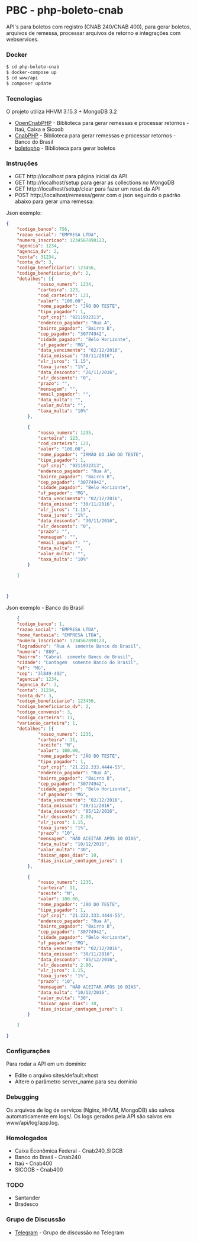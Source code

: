 # PBC - php-boleto-cnab

API's para boletos com registro (CNAB 240/CNAB 400), para gerar boletos, arquivos de remessa, processar arquivos de retorno e integrações com webservices.
### Docker

```sh
$ cd php-boleto-cnab
$ docker-compose up
$ cd www/api
$ composer update
```
### Tecnologias

O projeto utiliza HHVM 3.15.3 + MongoDB 3.2
* [OpenCnabPHP] - Biblioteca para gerar remessas e processar retornos - Itaú, Caixa e Sicoob
* [CnabPHP] - Biblioteca para gerar remessas e processar retornos - Banco do Brasil
* [boletophp] - Biblioteca para gerar boletos

### Instruções
  - GET http://localhost para página inicial da API
  - GET http://localhost/setup para gerar as collections no MongoDB 
  - GET http://localhost/setup/clear para fazer um reset da API
  - POST http://localhost/remessa/gerar com o json seguindo o padrão abaixo para gerar uma remessa:

Json exemplo: 
```json
{
	"codigo_banco": 756,
	"razao_social": "EMPRESA LTDA",
	"numero_inscricao": 1234567890123,
	"agencia": 1234,
	"agencia_dv": 2,
	"conta": 31234,
	"conta_dv": 3,
	"codigo_beneficiario": 123456,
	"codigo_beneficiario_dv": 2,
	"detalhes": [{
			"nosso_numero": 1234,
			"carteira": 123,
			"cod_carteira": 123,
			"valor": "100.00",
			"nome_pagador": "JÃO DO TESTE",
			"tipo_pagador": 1,
			"cpf_cnpj": "9211932313",
			"endereco_pagador": "Rua A",
			"bairro_pagador": "Bairro B",
			"cep_pagador": "30774942",
			"cidade_pagador": "Belo Horizonte",
			"uf_pagador": "MG",
			"data_vencimento": "02/12/2016",
			"data_emissao": "30/11/2016",
			"vlr_juros": "1.15",
			"taxa_juros": "1%",
			"data_desconto": "26/11/2016",
			"vlr_desconto": "0",
			"prazo": "",
			"mensagem": "",
			"email_pagador": "",
			"data_multa": "",
			"valor_multa": "",
			"taxa_multa": "10%"
		},

		{
			"nosso_numero": 1235,
			"carteira": 123,
			"cod_carteira": 123,
			"valor": "100.00",
			"nome_pagador": "IRMÃO DO JÃO DO TESTE",
			"tipo_pagador": 1,
			"cpf_cnpj": "9211932313",
			"endereco_pagador": "Rua A",
			"bairro_pagador": "Bairro B",
			"cep_pagador": "30774942",
			"cidade_pagador": "Belo Horizonte",
			"uf_pagador": "MG",
			"data_vencimento": "02/12/2016",
			"data_emissao": "30/11/2016",
			"vlr_juros": "1.15",
			"taxa_juros": "1%",
			"data_desconto": "30/11/2016",
			"vlr_desconto": "0",
			"prazo": "",
			"mensagem": "",
			"email_pagador": "",
			"data_multa": "",
			"valor_multa": "",
			"taxa_multa": "10%"
		}

	]



}
```
Json exemplo - Banco do Brasil
```json
    {
	"codigo_banco": 1,
	"razao_social": "EMPRESA LTDA",
	"nome_fantasia": "EMPRESA LTDA",
	"numero_inscricao": 1234567890123,
	"logradouro": "Rua A  somente Banco do Brasil",
	"numero": "889",
	"bairro": "Cabral  somente Banco do Brasil",
	"cidade": "Contagem  somente Banco do Brasil",
	"uf": "MG",
	"cep": "3l849-492",
	"agencia": 1234,
	"agencia_dv": 2,
	"conta": 31234,
	"conta_dv": 3,
	"codigo_beneficiario": 123456,
	"codigo_beneficiario_dv": 2,
	"codigo_convenio": 3,
	"codigo_carteira": 11,
	"variacao_carteira": 1,
	"detalhes": [{
			"nosso_numero": 1235,
			"carteira": 11,
			"aceite": "N",
			"valor": 100.00,
			"nome_pagador": "JÃO DO TESTE",
			"tipo_pagador": 1,
			"cpf_cnpj": "21.222.333.4444-55",
			"endereco_pagador": "Rua A",
			"bairro_pagador": "Bairro B",
			"cep_pagador": "30774942",
			"cidade_pagador": "Belo Horizonte",
			"uf_pagador": "MG",
			"data_vencimento": "02/12/2016",
			"data_emissao": "30/11/2016",
			"data_desconto": "05/12/2016",
			"vlr_desconto": 2.00,
			"vlr_juros": 1.15,
			"taxa_juros": "1%",
			"prazo": "10",
			"mensagem": "NÃO ACEITAR APÓS 10 DIAS",
			"data_multa": "10/12/2016",
			"valor_multa": "30",
			"baixar_apos_dias": 10,
			"dias_iniciar_contagem_juros": 1
		},

		{
			"nosso_numero": 1235,
			"carteira": 11,
			"aceite": "N",
			"valor": 100.00,
			"nome_pagador": "JÃO DO TESTE",
			"tipo_pagador": 1,
			"cpf_cnpj": "21.222.333.4444-55",
			"endereco_pagador": "Rua A",
			"bairro_pagador": "Bairro B",
			"cep_pagador": "30774942",
			"cidade_pagador": "Belo Horizonte",
			"uf_pagador": "MG",
			"data_vencimento": "02/12/2016",
			"data_emissao": "30/11/2016",
			"data_desconto": "05/12/2016",
			"vlr_desconto": 2.00,
			"vlr_juros": 1.15,
			"taxa_juros": "1%",
			"prazo": "10",
			"mensagem": "NÃO ACEITAR APÓS 10 DIAS",
			"data_multa": "10/12/2016",
			"valor_multa": "30",
			"baixar_apos_dias": 10,
			"dias_iniciar_contagem_juros": 1
		}

	]

}
```

### Configurações
Para rodar a API em um domínio:
  - Edite o arquivo sites/default.vhost
  - Altere o parâmetro server_name para seu domínio

### Debugging

Os arquivos de log de serviços (Nginx, HHVM, MongoDB) são salvos automaticamente em logs/.
Os logs gerados pela API são salvos em www/api/log/app.log.

### Homologados

  - Caixa Econômica Federal - Cnab240_SIGCB
  - Banco do Brasil - Cnab240
  - Itaú - Cnab400
  - SICOOB - Cnab400

### TODO

  - Santander
  - Bradesco

### Grupo de Discussão

* [Telegram] - Grupo de discussão no Telegram



   [OpenCnabPHP]: <https://github.com/QuilhaSoft/OpenCnabPHP>
   [CnabPHP]: <https://github.com/andersondanilo/CnabPHP>
   [boletophp]: <https://github.com/CobreGratis/boletophp>
   [telegram]: <https://telegram.me/joinchat/CeCR-wsdisesG2yhCJwRIQ>
